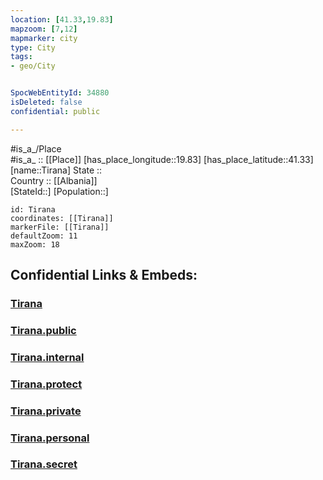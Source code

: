 ```yaml
---
location: [41.33,19.83] 
mapzoom: [7,12] 
mapmarker: city 
type: City
tags:
- geo/City


SpocWebEntityId: 34880
isDeleted: false
confidential: public

---
```

#is_a_/Place  
#is_a_ :: [[Place]] 
[has_place_longitude::19.83] 
[has_place_latitude::41.33] 
[name::Tirana] 
State ::  
Country :: [[Albania]]  
[StateId::] 
[Population::] 



```leaflet
id: Tirana
coordinates: [[Tirana]] 
markerFile: [[Tirana]] 
defaultZoom: 11 
maxZoom: 18
```


## Confidential Links & Embeds: 

### [Tirana](/_Standards/Earth/Continent/Europe/Europe~South/Albania/Counties~Albania/Durrës/City/Tirana.md) 

### [Tirana.public](/_public/Earth/Continent/Europe/Europe~South/Albania/Counties~Albania/Durrës/City/Tirana.public.md) 

### [Tirana.internal](/_internal/Earth/Continent/Europe/Europe~South/Albania/Counties~Albania/Durrës/City/Tirana.internal.md) 

### [Tirana.protect](/_protect/Earth/Continent/Europe/Europe~South/Albania/Counties~Albania/Durrës/City/Tirana.protect.md) 

### [Tirana.private](/_private/Earth/Continent/Europe/Europe~South/Albania/Counties~Albania/Durrës/City/Tirana.private.md) 

### [Tirana.personal](/_personal/Earth/Continent/Europe/Europe~South/Albania/Counties~Albania/Durrës/City/Tirana.personal.md) 

### [Tirana.secret](/_secret/Earth/Continent/Europe/Europe~South/Albania/Counties~Albania/Durrës/City/Tirana.secret.md)

